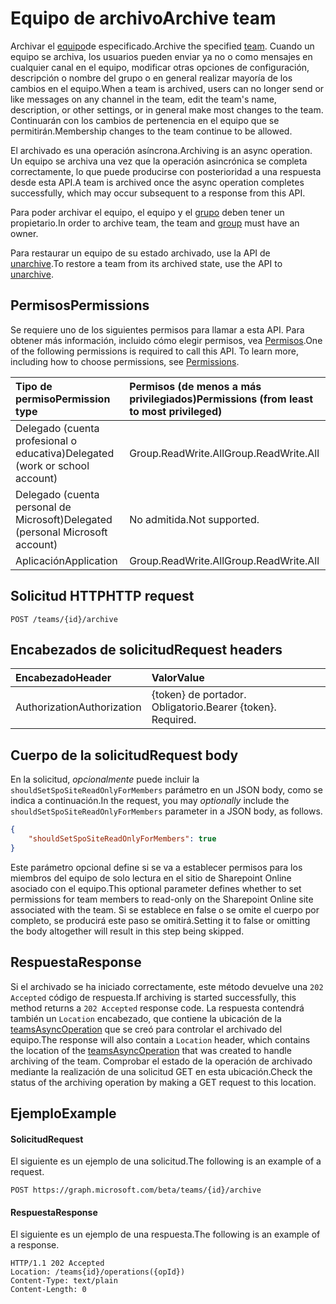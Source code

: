 # <a name="archive-team"></a><span data-ttu-id="ea3ca-101">Equipo de archivo</span><span class="sxs-lookup"><span data-stu-id="ea3ca-101">Archive team</span></span>



<span data-ttu-id="ea3ca-102">Archivar el [equipo](../resources/team.md)de especificado.</span><span class="sxs-lookup"><span data-stu-id="ea3ca-102">Archive the specified [team](../resources/team.md).</span></span> <span data-ttu-id="ea3ca-103">Cuando un equipo se archiva, los usuarios pueden enviar ya no o como mensajes en cualquier canal en el equipo, modificar otras opciones de configuración, descripción o nombre del grupo o en general realizar mayoría de los cambios en el equipo.</span><span class="sxs-lookup"><span data-stu-id="ea3ca-103">When a team is archived, users can no longer send or like messages on any channel in the team, edit the team's name, description, or other settings, or in general make most changes to the team.</span></span>
<span data-ttu-id="ea3ca-104">Continuarán con los cambios de pertenencia en el equipo que se permitirán.</span><span class="sxs-lookup"><span data-stu-id="ea3ca-104">Membership changes to the team continue to be allowed.</span></span>

<span data-ttu-id="ea3ca-105">El archivado es una operación asíncrona.</span><span class="sxs-lookup"><span data-stu-id="ea3ca-105">Archiving is an async operation.</span></span> <span data-ttu-id="ea3ca-106">Un equipo se archiva una vez que la operación asincrónica se completa correctamente, lo que puede producirse con posterioridad a una respuesta desde esta API.</span><span class="sxs-lookup"><span data-stu-id="ea3ca-106">A team is archived once the async operation completes successfully, which may occur subsequent to a response from this API.</span></span>

<span data-ttu-id="ea3ca-107">Para poder archivar el equipo, el equipo y el [grupo](../resources/group.md) deben tener un propietario.</span><span class="sxs-lookup"><span data-stu-id="ea3ca-107">In order to archive team, the team and [group](../resources/group.md) must have an owner.</span></span>

<span data-ttu-id="ea3ca-108">Para restaurar un equipo de su estado archivado, use la API de [unarchive](team_unarchive.md).</span><span class="sxs-lookup"><span data-stu-id="ea3ca-108">To restore a team from its archived state, use the API to [unarchive](team_unarchive.md).</span></span>

## <a name="permissions"></a><span data-ttu-id="ea3ca-109">Permisos</span><span class="sxs-lookup"><span data-stu-id="ea3ca-109">Permissions</span></span>
<span data-ttu-id="ea3ca-p103">Se requiere uno de los siguientes permisos para llamar a esta API. Para obtener más información, incluido cómo elegir permisos, vea [Permisos](../../../concepts/permissions_reference.md).</span><span class="sxs-lookup"><span data-stu-id="ea3ca-p103">One of the following permissions is required to call this API. To learn more, including how to choose permissions, see [Permissions](../../../concepts/permissions_reference.md).</span></span>

|<span data-ttu-id="ea3ca-112">Tipo de permiso</span><span class="sxs-lookup"><span data-stu-id="ea3ca-112">Permission type</span></span>      | <span data-ttu-id="ea3ca-113">Permisos (de menos a más privilegiados)</span><span class="sxs-lookup"><span data-stu-id="ea3ca-113">Permissions (from least to most privileged)</span></span>              |
|:--------------------|:---------------------------------------------------------|
|<span data-ttu-id="ea3ca-114">Delegado (cuenta profesional o educativa)</span><span class="sxs-lookup"><span data-stu-id="ea3ca-114">Delegated (work or school account)</span></span> | <span data-ttu-id="ea3ca-115">Group.ReadWrite.All</span><span class="sxs-lookup"><span data-stu-id="ea3ca-115">Group.ReadWrite.All</span></span>    |
|<span data-ttu-id="ea3ca-116">Delegado (cuenta personal de Microsoft)</span><span class="sxs-lookup"><span data-stu-id="ea3ca-116">Delegated (personal Microsoft account)</span></span> | <span data-ttu-id="ea3ca-117">No admitida.</span><span class="sxs-lookup"><span data-stu-id="ea3ca-117">Not supported.</span></span>    |
|<span data-ttu-id="ea3ca-118">Aplicación</span><span class="sxs-lookup"><span data-stu-id="ea3ca-118">Application</span></span> | <span data-ttu-id="ea3ca-119">Group.ReadWrite.All</span><span class="sxs-lookup"><span data-stu-id="ea3ca-119">Group.ReadWrite.All</span></span>    |

## <a name="http-request"></a><span data-ttu-id="ea3ca-120">Solicitud HTTP</span><span class="sxs-lookup"><span data-stu-id="ea3ca-120">HTTP request</span></span>
<!-- { "blockType": "ignored" } -->
```http
POST /teams/{id}/archive
```
## <a name="request-headers"></a><span data-ttu-id="ea3ca-121">Encabezados de solicitud</span><span class="sxs-lookup"><span data-stu-id="ea3ca-121">Request headers</span></span>
| <span data-ttu-id="ea3ca-122">Encabezado</span><span class="sxs-lookup"><span data-stu-id="ea3ca-122">Header</span></span>       | <span data-ttu-id="ea3ca-123">Valor</span><span class="sxs-lookup"><span data-stu-id="ea3ca-123">Value</span></span> |
|:---------------|:--------|
| <span data-ttu-id="ea3ca-124">Authorization</span><span class="sxs-lookup"><span data-stu-id="ea3ca-124">Authorization</span></span>  | <span data-ttu-id="ea3ca-p104">{token} de portador. Obligatorio.</span><span class="sxs-lookup"><span data-stu-id="ea3ca-p104">Bearer {token}. Required.</span></span>  |

## <a name="request-body"></a><span data-ttu-id="ea3ca-127">Cuerpo de la solicitud</span><span class="sxs-lookup"><span data-stu-id="ea3ca-127">Request body</span></span>
<span data-ttu-id="ea3ca-128">En la solicitud, _opcionalmente_ puede incluir la `shouldSetSpoSiteReadOnlyForMembers` parámetro en un JSON body, como se indica a continuación.</span><span class="sxs-lookup"><span data-stu-id="ea3ca-128">In the request, you may _optionally_ include the `shouldSetSpoSiteReadOnlyForMembers` parameter in a JSON body, as follows.</span></span>
```JSON
{
    "shouldSetSpoSiteReadOnlyForMembers": true
}
```
<span data-ttu-id="ea3ca-129">Este parámetro opcional define si se va a establecer permisos para los miembros del equipo de solo lectura en el sitio de Sharepoint Online asociado con el equipo.</span><span class="sxs-lookup"><span data-stu-id="ea3ca-129">This optional parameter defines whether to set permissions for team members to read-only on the Sharepoint Online site associated with the team.</span></span> <span data-ttu-id="ea3ca-130">Si se establece en false o se omite el cuerpo por completo, se producirá este paso se omitirá.</span><span class="sxs-lookup"><span data-stu-id="ea3ca-130">Setting it to false or omitting the body altogether will result in this step being skipped.</span></span>

## <a name="response"></a><span data-ttu-id="ea3ca-131">Respuesta</span><span class="sxs-lookup"><span data-stu-id="ea3ca-131">Response</span></span>

<span data-ttu-id="ea3ca-132">Si el archivado se ha iniciado correctamente, este método devuelve una `202 Accepted` código de respuesta.</span><span class="sxs-lookup"><span data-stu-id="ea3ca-132">If archiving is started successfully, this method returns a `202 Accepted` response code.</span></span> <span data-ttu-id="ea3ca-133">La respuesta contendrá también un `Location` encabezado, que contiene la ubicación de la [teamsAsyncOperation](../resources/teamsasyncoperation.md) que se creó para controlar el archivado del equipo.</span><span class="sxs-lookup"><span data-stu-id="ea3ca-133">The response will also contain a `Location` header, which contains the location of the [teamsAsyncOperation](../resources/teamsasyncoperation.md) that was created to handle archiving of the team.</span></span> <span data-ttu-id="ea3ca-134">Comprobar el estado de la operación de archivado mediante la realización de una solicitud GET en esta ubicación.</span><span class="sxs-lookup"><span data-stu-id="ea3ca-134">Check the status of the archiving operation by making a GET request to this location.</span></span>

## <a name="example"></a><span data-ttu-id="ea3ca-135">Ejemplo</span><span class="sxs-lookup"><span data-stu-id="ea3ca-135">Example</span></span>
#### <a name="request"></a><span data-ttu-id="ea3ca-136">Solicitud</span><span class="sxs-lookup"><span data-stu-id="ea3ca-136">Request</span></span>
<span data-ttu-id="ea3ca-137">El siguiente es un ejemplo de una solicitud.</span><span class="sxs-lookup"><span data-stu-id="ea3ca-137">The following is an example of a request.</span></span>
<!-- {
  "blockType": "ignored",
  "name": "archive_team"
}-->
```http
POST https://graph.microsoft.com/beta/teams/{id}/archive
```
#### <a name="response"></a><span data-ttu-id="ea3ca-138">Respuesta</span><span class="sxs-lookup"><span data-stu-id="ea3ca-138">Response</span></span>
<span data-ttu-id="ea3ca-139">El siguiente es un ejemplo de una respuesta.</span><span class="sxs-lookup"><span data-stu-id="ea3ca-139">The following is an example of a response.</span></span>
```http
HTTP/1.1 202 Accepted
Location: /teams{id}/operations({opId})
Content-Type: text/plain
Content-Length: 0
```
<!-- uuid: e848414b-4669-4484-ac36-1504c58a3fb8
2015-10-25 14:57:30 UTC -->
<!-- {
  "type": "#page.annotation",
  "description": "Archive team",
  "keywords": "",
  "section": "documentation",
  "tocPath": ""
}-->
